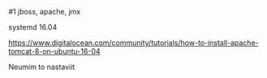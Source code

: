 #1 jboss, apache, jmx

systemd 16.04

https://www.digitalocean.com/community/tutorials/how-to-install-apache-tomcat-8-on-ubuntu-16-04

Neumím to nastaviit 
